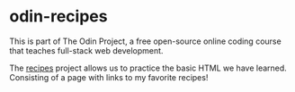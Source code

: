 # odin-recipes
This is part of The Odin Project, a free open-source online coding course that teaches full-stack web development. 

The [recipes](https://www.theodinproject.com/lessons/foundations-recipes) project allows us to practice the basic HTML we have learned. Consisting of a page with links to my favorite recipes!
